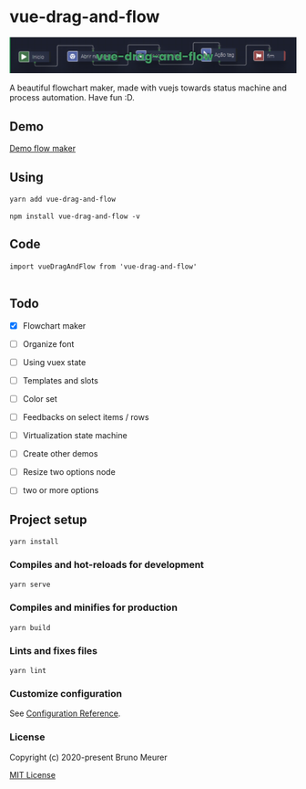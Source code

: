 # vue-drag-and-flow

![Image of Yaktocat](./public/banner.png)

A beautiful flowchart maker, made with vuejs towards status machine and process automation. Have fun :D.

## Demo
[Demo flow maker](https://brunofmeurer.github.io/vue-drag-and-flow/)

## Using
```
yarn add vue-drag-and-flow
```

```
npm install vue-drag-and-flow -v
```

## Code
```
import vueDragAndFlow from 'vue-drag-and-flow'


```


## Todo
- [x] Flowchart maker
- [ ] Organize font
- [ ] Using vuex state
- [ ] Templates and slots
- [ ] Color set
- [ ] Feedbacks on select items / rows
- [ ] Virtualization state machine
- [ ] Create other demos
- [ ] Resize two options node
- [ ] two or more options


## Project setup
```
yarn install
```

### Compiles and hot-reloads for development
```
yarn serve
```

### Compiles and minifies for production
```
yarn build
```

### Lints and fixes files
```
yarn lint
```

### Customize configuration
See [Configuration Reference](https://cli.vuejs.org/config/).

### License
Copyright (c) 2020-present Bruno Meurer

[MIT License](./LICENSE)